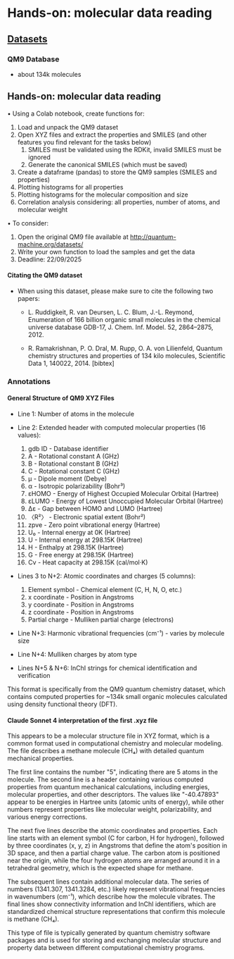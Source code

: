# Hands-on: molecular data reading

## [Datasets](http://quantum-machine.org/datasets/)

### QM9 Database
- about 134k molecules

## Hands-on: molecular data reading

• Using a Colab notebook, create functions for:
1. Load and unpack the QM9 dataset
2. Open XYZ files and extract the properties and SMILES (and other features you find relevant for the tasks below)
   1. SMILES must be validated using the RDKit, invalid SMILES must be ignored
   2. Generate the canonical SMILES (which must be saved)
3. Create a dataframe (pandas) to store the QM9 samples (SMILES and properties)
4. Plotting histograms for all properties
5. Plotting histograms for the molecular composition and size
6. Correlation analysis considering: all properties, number of atoms, and molecular weight


• To consider:
   1. Open the original QM9 file available at http://quantum-machine.org/datasets/
   2. Write your own function to load the samples and get the data
   3. Deadline: 22/09/2025


#### Citating the QM9 dataset
- When using this dataset, please make sure to cite the following two papers:

    - L. Ruddigkeit, R. van Deursen, L. C. Blum, J.-L. Reymond, Enumeration of 166 billion organic small molecules in the chemical universe database GDB-17, J. Chem. Inf. Model. 52, 2864–2875, 2012.

    - R. Ramakrishnan, P. O. Dral, M. Rupp, O. A. von Lilienfeld, Quantum chemistry structures and properties of 134 kilo molecules, Scientific Data 1, 140022, 2014. [bibtex]


### Annotations

#### General Structure of QM9 XYZ Files
- Line 1: Number of atoms in the molecule

- Line 2: Extended header with computed molecular properties (16 values):
    1. gdb ID - Database identifier
    2. A - Rotational constant A (GHz)
    3. B - Rotational constant B (GHz)
    4. C - Rotational constant C (GHz)
    5. μ - Dipole moment (Debye)
    6. α - Isotropic polarizability (Bohr³)
    7. εHOMO - Energy of Highest Occupied Molecular Orbital (Hartree)
    8. εLUMO - Energy of Lowest Unoccupied Molecular Orbital (Hartree)
    9. Δε - Gap between HOMO and LUMO (Hartree)
    10. 〈R²〉 - Electronic spatial extent (Bohr²)
    11. zpve - Zero point vibrational energy (Hartree)
    12. U₀ - Internal energy at 0K (Hartree)
    13. U - Internal energy at 298.15K (Hartree)
    14. H - Enthalpy at 298.15K (Hartree)
    15. G - Free energy at 298.15K (Hartree)
    16. Cv - Heat capacity at 298.15K (cal/mol·K)

- Lines 3 to N+2: Atomic coordinates and charges (5 columns):
    1. Element symbol - Chemical element (C, H, N, O, etc.)
    2. x coordinate - Position in Angstroms
    3. y coordinate - Position in Angstroms
    4. z coordinate - Position in Angstroms
    5. Partial charge - Mulliken partial charge (electrons)
    
- Line N+3: Harmonic vibrational frequencies (cm⁻¹) - varies by molecule size

- Line N+4: Mulliken charges by atom type

- Lines N+5 & N+6: InChI strings for chemical identification and verification

This format is specifically from the QM9 quantum chemistry dataset, which contains computed properties for ~134k small organic molecules calculated using density functional theory (DFT).


#### Claude Sonnet 4 interpretation of the first .xyz file
This appears to be a molecular structure file in XYZ format, which is a common format used in computational chemistry and molecular modeling. The file describes a methane molecule (CH₄) with detailed quantum mechanical properties.

The first line contains the number "5", indicating there are 5 atoms in the molecule. The second line is a header containing various computed properties from quantum mechanical calculations, including energies, molecular properties, and other descriptors. The values like "-40.47893" appear to be energies in Hartree units (atomic units of energy), while other numbers represent properties like molecular weight, polarizability, and various energy corrections.

The next five lines describe the atomic coordinates and properties. Each line starts with an element symbol (C for carbon, H for hydrogen), followed by three coordinates (x, y, z) in Angstroms that define the atom's position in 3D space, and then a partial charge value. The carbon atom is positioned near the origin, while the four hydrogen atoms are arranged around it in a tetrahedral geometry, which is the expected shape for methane.

The subsequent lines contain additional molecular data. The series of numbers (1341.307, 1341.3284, etc.) likely represent vibrational frequencies in wavenumbers (cm⁻¹), which describe how the molecule vibrates. The final lines show connectivity information and InChI identifiers, which are standardized chemical structure representations that confirm this molecule is methane (CH₄).

This type of file is typically generated by quantum chemistry software packages and is used for storing and exchanging molecular structure and property data between different computational chemistry programs.
